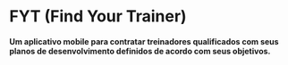 # FYT (Find Your Trainer)

#### Um aplicativo mobile para contratar treinadores qualificados com seus planos de desenvolvimento definidos de acordo com seus objetivos.
